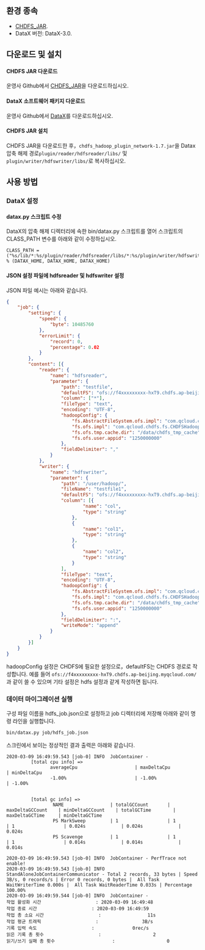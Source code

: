 ## 환경 종속

- [CHDFS_JAR](https://github.com/tencentyun/chdfs-hadoop-plugin).
- DataX 버전: DataX-3.0.

## 다운로드 및 설치

#### CHDFS JAR 다운로드

운영사 Github에서 [CHDFS_JAR](https://github.com/tencentyun/chdfs-hadoop-plugin)을 다운로드하십시오.

#### DataX 소프트웨어 패키지 다운로드

운영사 Github에서 [DataX](http://datax-opensource.oss-cn-hangzhou.aliyuncs.com/datax.tar.gz)를 다운로드하십시오. 

#### CHDFS JAR 설치

CHDFS JAR을 다운로드한 후，`chdfs_hadoop_plugin_network-1.7.jar`을 Datax 압축 해제 경로`plugin/reader/hdfsreader/libs/` 및 `plugin/writer/hdfswriter/libs/`로 복사하십시오.

## 사용 방법

### DataX 설정

#### datax.py 스크립트 수정

DataX의 압축 해제 디렉터리에 속한 bin/datax.py 스크립트를 열어 스크립트의 CLASS_PATH 변수를 아래와 같이 수정하십시오.

```plaintext
CLASS_PATH = ("%s/lib/*:%s/plugin/reader/hdfsreader/libs/*:%s/plugin/writer/hdfswriter/libs/*:.") % (DATAX_HOME, DATAX_HOME, DATAX_HOME)
```

#### JSON 설정 파일에 hdfsreader 및 hdfswriter 설정

JSON 파일 예시는 아래와 같습니다.

```json
{
	"job": {
		"setting": {
			"speed": {
				"byte": 10485760
			},
			"errorLimit": {
				"record": 0,
				"percentage": 0.02
			}
		},
		"content": [{
			"reader": {
				"name": "hdfsreader",
				"parameter": {
					"path": "testfile",
					"defaultFS": "ofs://f4xxxxxxxxx-hxT9.chdfs.ap-beijing.myqcloud.com/",
					"column": ["*"],
					"fileType": "text",
					"encoding": "UTF-8",
					"hadoopConfig": {
						"fs.AbstractFileSystem.ofs.impl": "com.qcloud.chdfs.fs.CHDFSDelegateFSAdapter",
						"fs.ofs.impl": "com.qcloud.chdfs.fs.CHDFSHadoopFileSystemAdapter",
						"fs.ofs.tmp.cache.dir": "/data/chdfs_tmp_cache",
						"fs.ofs.user.appid": "1250000000"
					},
					"fieldDelimiter": ","
				}
			},
			"writer": {
				"name": "hdfswriter",
				"parameter": {
					"path": "/user/hadoop/",
					"fileName": "testfile1",
					"defaultFS": "ofs://f4xxxxxxxxx-hxT9.chdfs.ap-beijing.myqcloud.com/",
					"column": [{
							"name": "col",
							"type": "string"
						},
						{
							"name": "col1",
							"type": "string"
						},
						{
							"name": "col2",
							"type": "string"
						}
					],
					"fileType": "text",
					"encoding": "UTF-8",
					"hadoopConfig": {
						"fs.AbstractFileSystem.ofs.impl": "com.qcloud.chdfs.fs.CHDFSDelegateFSAdapter",
						"fs.ofs.impl": "com.qcloud.chdfs.fs.CHDFSHadoopFileSystemAdapter",
						"fs.ofs.tmp.cache.dir": "/data/chdfs_tmp_cache",
						"fs.ofs.user.appid": "1250000000"
					},
					"fieldDelimiter": ":",
					"writeMode": "append"
				}
			}
		}]
	}
}
```

hadoopConfig 설정은 CHDFS에 필요한 설정으로，defaultFS는 CHDFS 경로로 작성합니다. 예를 들어 `ofs://f4xxxxxxxxx-hxT9.chdfs.ap-beijing.myqcloud.com/`과 같이 쓸 수 있으며 기타 설정은 hdfs 설정과 같게 작성하면 됩니다. 

### 데이터 마이그레이션 실행

구성 파일 이름을 hdfs_job.json으로 설정하고 job 디렉터리에 저장해 아래와 같이 명령 라인을 실행합니다.
```bash
bin/datax.py job/hdfs_job.json
```

스크린에서 보이는 정상적인 결과 출력은 아래와 같습니다.

```plaintext
2020-03-09 16:49:59.543 [job-0] INFO  JobContainer - 
         [total cpu info] => 
                averageCpu                     | maxDeltaCpu                    | minDeltaCpu                    
                -1.00%                         | -1.00%                         | -1.00%
                        

         [total gc info] => 
                 NAME                 | totalGCCount       | maxDeltaGCCount    | minDeltaGCCount    | totalGCTime        | maxDeltaGCTime     | minDeltaGCTime     
                 PS MarkSweep         | 1                  | 1                  | 1                  | 0.024s             | 0.024s             | 0.024s             
                 PS Scavenge          | 1                  | 1                  | 1                  | 0.014s             | 0.014s             | 0.014s             

2020-03-09 16:49:59.543 [job-0] INFO  JobContainer - PerfTrace not enable!
2020-03-09 16:49:59.543 [job-0] INFO  StandAloneJobContainerCommunicator - Total 2 records, 33 bytes | Speed 3B/s, 0 records/s | Error 0 records, 0 bytes |  All Task WaitWriterTime 0.000s |  All Task WaitReaderTime 0.033s | Percentage 100.00%
2020-03-09 16:49:59.544 [job-0] INFO  JobContainer - 
작업 활성화 시간                    : 2020-03-09 16:49:48
작업 종료 시간                    : 2020-03-09 16:49:59
작업 총 소요 시간                    :                 11s
작업 평균 트래픽                    :                3B/s
기록 입력 속도                    :              0rec/s
읽은 기록 총 횟수                    :                   2
읽기/쓰기 실패 총 횟수                     :                   0
```


